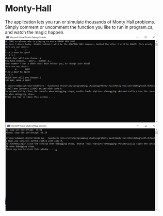 # Monty-Hall
The application lets you run or simulate thousands of Monty Hall problems. Simply comment or uncomment the function you like to run in program.cs, and watch the magic happen.
![Image of playing one game of Monty hall with a human player](https://github.com/hieu9102002/Monty-Hall/blob/master/Monty%20Hall/Screenshot%202022-04-06%20004945.png)
![Image of simulating one thousand games of Monty hall with an AI player](https://github.com/hieu9102002/Monty-Hall/blob/master/Monty%20Hall/Screenshot%202022-04-06%20005018.png)
